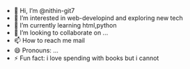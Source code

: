 - 👋 Hi, I’m @nithin-git7
- 👀 I’m interested in web-developind and exploring new tech
- 🌱 I’m currently learning html,python
- 💞️ I’m looking to collaborate on ...
- 📫 How to reach me mail
- 😄 Pronouns: ...
- ⚡ Fun fact: i love spending with books but i cannot

<!---
nithin-git7/nithin-git7 is a ✨ special ✨ repository because its `README.md` (this file) appears on your GitHub profile.
You can click the Preview link to take a look at your changes.
--->
